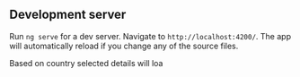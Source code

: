 
## Development server

Run `ng serve` for a dev server. Navigate to `http://localhost:4200/`. The app will automatically reload if you change any of the source files.

Based  on country selected details will loa